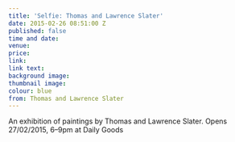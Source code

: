 ```yaml
---
title: 'Selfie: Thomas and Lawrence Slater'
date: 2015-02-26 08:51:00 Z
published: false
time and date: 
venue: 
price: 
link: 
link text: 
background image: 
thumbnail image: 
colour: blue
from: Thomas and Lawrence Slater
---
```


An exhibition of paintings by Thomas and Lawrence Slater. Opens 27/02/2015, 6–9pm at Daily Goods
